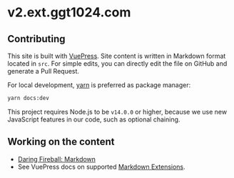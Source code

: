 # v2.ext.ggt1024.com

## Contributing

This site is built with [VuePress](https://v2.vuepress.vuejs.org/). Site content is written in Markdown format located in `src`. For simple edits, you can directly edit the file on GitHub and generate a Pull Request.

For local development, [yarn](https://yarnpkg.com/) is preferred as package manager:

```bash
yarn docs:dev
```

This project requires Node.js to be `v14.0.0` or higher, because we use new JavaScript features in our code, such as optional chaining.

## Working on the content

- [Daring Fireball: Markdown](https://daringfireball.net/projects/markdown/)
- See VuePress docs on supported [Markdown Extensions](https://v2.vuepress.vuejs.org/guide/markdown.html).
